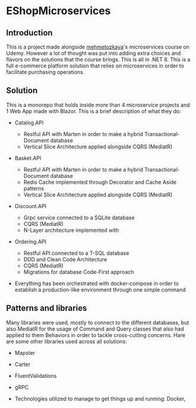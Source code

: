 # EShopMicroservices

## Introduction

This is a project made alongside [mehmetozkaya](https://github.com/mehmetozkaya/EShopMicroservices/commits?author=mehmetozkaya)'s microservices course on Udemy. However a lot of thought was put into adding extra choices and flavors on the solutions that the course brings. This is all in .NET 8. This is a full e-commerce platform solution that relies on microservices in order to facilitate purchasing operations.

## Solution

This is a monorepo that holds inside more than 4 microservice projects and 1 Web App made with Blazor. This is a brief description of what they do:
* Catalog.API
  * Restful API with Marten in order to make a hybrid Transactional-Document database
  * Vertical Slice Architecture applied alongside CQRS (MediatR)
* Basket.API
  * Restful API with Marten in order to make a hybrid Transactional-Document database
  * Redis Cache implemented through Decorator and Cache Aside patterns
  * Vertical Slice Architecture applied alongside CQRS (MediatR)
* Discount.API
  * Grpc service connected to a SQLite database
  * CQRS (MediatR)
  * N-Layer architecture implemented with
* Ordering.API
  * Restful API connected to a T-SQL database
  * DDD and Clean Code Architecture
  * CQRS (MediatR)
  * Migrations for database Code-First approach

* Everything has been orchestrated with docker-compose in order to establish a production-like environment through one simple command

## Patterns and libraries

Many libraries were used, mostly to connect to the different databases, but also MediatR for the usage of Command and Query classes that also had applied to them Behaviors in order to tackle cross-cutting concerns. Hare are some other libraries used across all solutions:
* Mapster
* Carter
* FluentValidations
* gRPC

* Technologies utilized to manage to get things up and running: Docker, 
